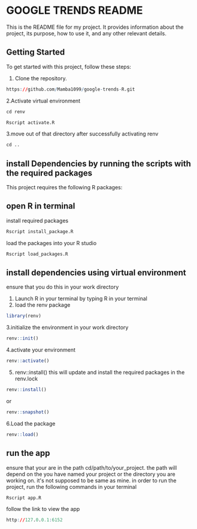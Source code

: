 
# GOOGLE TRENDS README

This is the README file for my project. It provides information about the project, its purpose, how to use it, and any other relevant details.

## Getting Started

To get started with this project, follow these steps:

1. Clone the repository.
```R
https://github.com/Mamba1099/google-trends-R.git
```
2.Activate virtual environment
```R
cd renv
```

```R
Rscript activate.R
```

3.move out of that directory after successfully activating renv

```R
cd ..
```

## install Dependencies by running the scripts with the required packages
This project requires the following R packages:

## open R in terminal
 install required packages

```R
Rscript install_package.R
```

load the packages into your R studio

```R
Rscript load_packages.R
```

## install dependencies using virtual environment
ensure that you do this in your work directory
1. Launch R in your terminal by typing R in your terminal
2. load the renv package
```R
library(renv)
```
3.initialize the environment in your work directory
```R
renv::init()
```
4.activate your environment
```R
renv::activate()
```
5. renv::install() this will update and install the required packages in the renv.lock
```R
renv::install()
```
or
```R
renv::snapshot()
```
6.Load the package
```R
renv::load()
```

## run the app
ensure that your are in the path
cd/path/to/your_project.
the path will depend on the you have named your project or the directory you are working on.
it's not supposed to be same as mine.
in order to run the project, run the following commands in your terminal
```R
Rscript app.R
```
follow the link to view the app
```R
http://127.0.0.1:6152
```